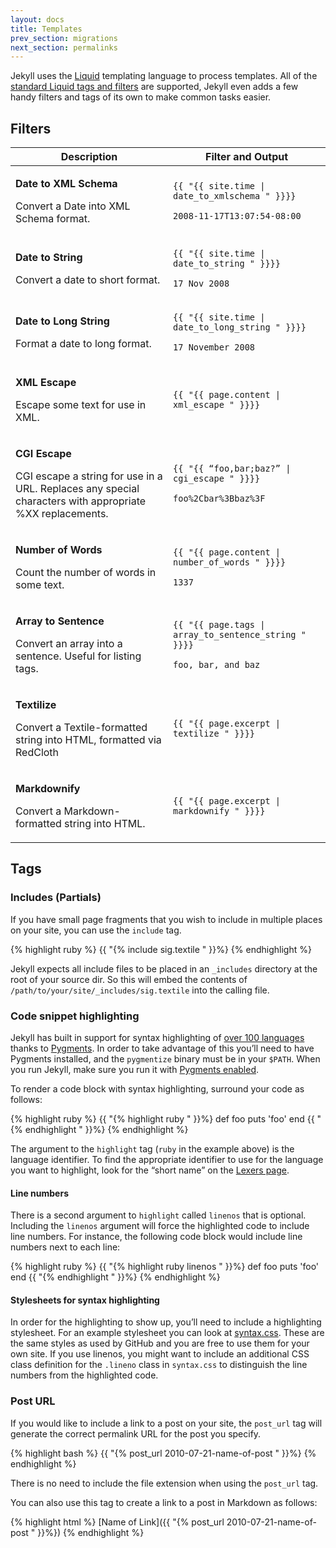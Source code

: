 ```yaml
---
layout: docs
title: Templates
prev_section: migrations
next_section: permalinks
---
```


Jekyll uses the [Liquid](http://www.liquidmarkup.org/) templating language to process templates. All of the [standard Liquid tags and filters](http://wiki.github.com/shopify/liquid/liquid-for-designers) are supported, Jekyll even adds a few handy filters and tags of its own to make common tasks easier.

## Filters

<div class="mobile-side-scroller">
<table>
  <thead>
    <tr>
      <th>Description</th>
      <th><span class="filter">Filter</span> and <span class="output">Output</span></th>
    </tr>
  </thead>
  <tbody>
    <tr>
      <td>
        <p class='name'><strong>Date to XML Schema</strong></p>
        <p>Convert a Date into XML Schema format.</p>
      </td>
      <td class='align-center'>
        <p>
         <code class='filter'>{{ "{{ site.time | date_to_xmlschema " }}}}</code>
        </p>
        <p>
          <code class='output'>2008-11-17T13:07:54-08:00</code>
        </p>
      </td>
    </tr>
    <tr>
      <td>
        <p class='name'><strong>Date to String</strong></p>
        <p>Convert a date to short format.</p>
      </td>
      <td class='align-center'>
        <p>
         <code class='filter'>{{ "{{ site.time | date_to_string " }}}}</code>
        </p>
        <p>
          <code class='output'>17 Nov 2008</code>
        </p>
      </td>
    </tr>
    <tr>
      <td>
        <p class='name'><strong>Date to Long String</strong></p>
        <p>Format a date to long format.</p>
      </td>
      <td class='align-center'>
        <p>
         <code class='filter'>{{ "{{ site.time | date_to_long_string " }}}}</code>
        </p>
        <p>
          <code class='output'>17 November 2008</code>
        </p>
      </td>
    </tr>
    <tr>
      <td>
        <p class='name'><strong>XML Escape</strong></p>
        <p>Escape some text for use in XML.</p>
      </td>
      <td class='align-center'>
        <p>
         <code class='filter'>{{ "{{ page.content | xml_escape " }}}}</code>
        </p>
      </td>
    </tr>
    <tr>
      <td>
        <p class='name'><strong>CGI Escape</strong></p>
        <p>CGI escape a string for use in a URL. Replaces any special characters with appropriate %XX replacements.</p>
      </td>
      <td class='align-center'>
        <p>
         <code class='filter'>{{ "{{ “foo,bar;baz?” | cgi_escape " }}}}</code>
        </p>
        <p>
          <code class='output'>foo%2Cbar%3Bbaz%3F</code>
        </p>
      </td>
    </tr>
    <tr>
      <td>
        <p class='name'><strong>Number of Words</strong></p>
        <p>Count the number of words in some text.</p>
      </td>
      <td class='align-center'>
        <p>
         <code class='filter'>{{ "{{ page.content | number_of_words " }}}}</code>
        </p>
        <p>
          <code class='output'>1337</code>
        </p>
      </td>
    </tr>
    <tr>
      <td>
        <p class='name'><strong>Array to Sentence</strong></p>
        <p>Convert an array into a sentence. Useful for listing tags.</p>
      </td>
      <td class='align-center'>
        <p>
         <code class='filter'>{{ "{{ page.tags | array_to_sentence_string " }}}}</code>
        </p>
        <p>
          <code class='output'>foo, bar, and baz</code>
        </p>
      </td>
    </tr>
    <tr>
      <td>
        <p class='name'><strong>Textilize</strong></p>
        <p>Convert a Textile-formatted string into HTML, formatted via RedCloth</p>
      </td>
      <td class='align-center'>
        <p>
         <code class='filter'>{{ "{{ page.excerpt | textilize " }}}}</code>
        </p>
      </td>
    </tr>
    <tr>
      <td>
        <p class='name'><strong>Markdownify</strong></p>
        <p>Convert a Markdown-formatted string into HTML.</p>
      </td>
      <td class='align-center'>
        <p>
         <code class='filter'>{{ "{{ page.excerpt | markdownify " }}}}</code>
        </p>
      </td>
    </tr>
  </tbody>
</table>
</div>

## Tags

### Includes (Partials)

If you have small page fragments that you wish to include in multiple
places on your site, you can use the `include` tag.

{% highlight ruby %}
{{ "{% include sig.textile " }}%}
{% endhighlight %}

Jekyll expects all include files to be placed in an `_includes`
directory at the root of your source dir. So this will embed the
contents of `/path/to/your/site/_includes/sig.textile` into the calling
file.

### Code snippet highlighting

Jekyll has built in support for syntax highlighting of [over 100
languages](http://pygments.org/languages/) thanks to
[Pygments](http://pygments.org/). In order to take advantage of this
you’ll need to have Pygments installed, and the `pygmentize` binary must
be in your `$PATH`. When you run Jekyll, make sure you run it with
[Pygments enabled](../extras).

To render a code block with syntax highlighting, surround your code as follows:

{% highlight ruby %}
{{ "{% highlight ruby " }}%}
def foo
  puts 'foo'
end
{{ "{% endhighlight " }}%}
{% endhighlight %}

The argument to the `highlight` tag (`ruby` in the example above) is the language identifier. To find the appropriate identifier to use for the language you want to highlight, look for the “short name” on the [Lexers page](http://pygments.org/docs/lexers/).

#### Line numbers

There is a second argument to `highlight` called `linenos` that is
optional. Including the `linenos` argument will force the highlighted
code to include line numbers. For instance, the following code block
would include line numbers next to each line:

{% highlight ruby %}
{{ "{% highlight ruby linenos " }}%}
def foo
  puts 'foo'
end
{{ "{% endhighlight " }}%}
{% endhighlight %}

#### Stylesheets for syntax highlighting

In order for the highlighting to show up, you’ll need to include a
highlighting stylesheet. For an example stylesheet you can look at
[syntax.css](http://github.com/mojombo/tpw/tree/master/css/syntax.css).
These are the same styles as used by GitHub and you are free to use them
for your own site. If you use linenos, you might want to include an
additional CSS class definition for the `.lineno` class in `syntax.css` to
distinguish the line numbers from the highlighted code.

### Post URL

If you would like to include a link to a post on your site, the `post_url` tag will generate the correct permalink URL for the post you specify.

{% highlight bash %}
{{ "{% post_url 2010-07-21-name-of-post " }}%}
{% endhighlight %}

There is no need to include the file extension when using the `post_url` tag.

You can also use this tag to create a link to a post in Markdown as follows:

{% highlight html %}
[Name of Link]({{ "{% post_url 2010-07-21-name-of-post " }}%})
{% endhighlight %}
